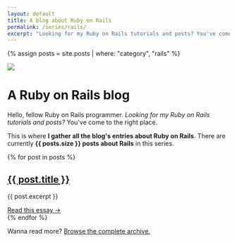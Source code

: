 ```yaml
---
layout: default
title: A blog about Ruby on Rails
permalink: /series/rails/
excerpt: "Looking for my Ruby on Rails tutorials and posts? You've come to the right place! This is where I blog about building applications with Ruby on Rails."
---
```


{% assign posts = site.posts | where: "category", "rails" %}

<div class="m-b-72">
  <div class="serie-icon">
    <img src="{{ site.baseurl }}/media/shared/golden-mountain.svg">
  </div>
  <h1 class="serie-title">A Ruby on Rails blog</h1>
  <p>
    Hello, fellow Ruby on Rails programmer. <em>Looking for my Ruby on Rails tutorials and posts?</em> You've come to the right place.
  </p>
  <p>
    This is where <strong>I gather all the blog's entries about Ruby on Rails</strong>. There are currently <strong>{{ posts.size }} posts about Rails</strong> in this series.
  </p>
</div>

<section class="archive">
  {% for post in posts %}
    <div class="m-b-48">
      <h2>
        <a href="{{ post.url | prepend: site.baseurl }}">{{ post.title }}</a>
      </h2>
      <p>{{ post.excerpt }}</p>
      <a href="{{ post.url | prepend: site.baseurl }}" class="read-more">Read this essay →</a>
    </div>
  {% endfor %}
</section>

Wanna read more? <a href="{{ site.baseurl }}/blog">Browse the complete archive.</a>
